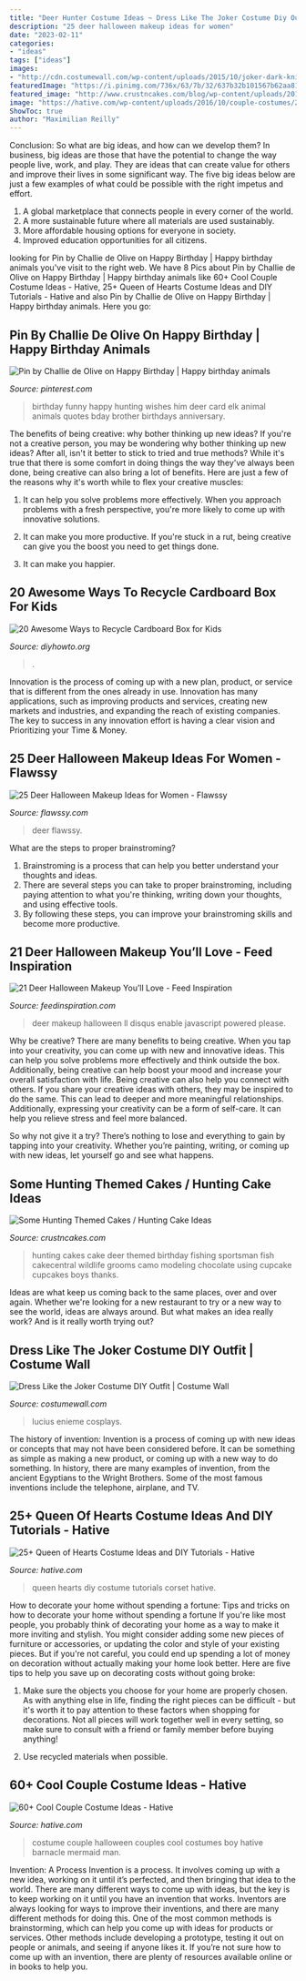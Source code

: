 ```yaml
---
title: "Deer Hunter Costume Ideas ~ Dress Like The Joker Costume Diy Outfit"
description: "25 deer halloween makeup ideas for women"
date: "2023-02-11"
categories:
- "ideas"
tags: ["ideas"]
images:
- "http://cdn.costumewall.com/wp-content/uploads/2015/10/joker-dark-knight-cosplay-6.jpg"
featuredImage: "https://i.pinimg.com/736x/63/7b/32/637b32b101567b62aa8161ebc2fbff62.jpg"
featured_image: "http://www.crustncakes.com/blog/wp-content/uploads/2015/12/c1739aa7c794f9722c8721b3277e58c3.jpg"
image: "https://hative.com/wp-content/uploads/2016/10/couple-costumes/20-couple-costume-ideas-8.jpg"
ShowToc: true
author: "Maximilian Reilly"
---
```



Conclusion: So what are big ideas, and how can we develop them?
In business, big ideas are those that have the potential to change the way people live, work, and play. They are ideas that can create value for others and improve their lives in some significant way. The five big ideas below are just a few examples of what could be possible with the right impetus and effort.
1. A global marketplace that connects people in every corner of the world.
2. A more sustainable future where all materials are used sustainably.
3. More affordable housing options for everyone in society. 
4. Improved education opportunities for all citizens. 

	

		
looking for Pin by Challie de Olive on Happy Birthday | Happy birthday animals you've visit to the right web. We have 8 Pics about Pin by Challie de Olive on Happy Birthday | Happy birthday animals like 60+ Cool Couple Costume Ideas - Hative, 25+ Queen of Hearts Costume Ideas and DIY Tutorials - Hative and also Pin by Challie de Olive on Happy Birthday | Happy birthday animals. Here you go:
		
    
## Pin By Challie De Olive On Happy Birthday | Happy Birthday Animals

<img loading=lazy src="https://i.pinimg.com/736x/63/7b/32/637b32b101567b62aa8161ebc2fbff62.jpg" onerror="this.onerror=null;this.src='https://tse1.mm.bing.net/th?id=OIP.QvDEvxSzBaIsKxJ7YpqpRgHaG2&amp;pid=15.1';" alt="Pin by Challie de Olive on Happy Birthday | Happy birthday animals">

_Source: pinterest.com_

>birthday funny happy hunting wishes him deer card elk animal animals quotes bday brother birthdays anniversary. 

	

The benefits of being creative: why bother thinking up new ideas?
If you're not a creative person, you may be wondering why bother thinking up new ideas? After all, isn't it better to stick to tried and true methods? While it's true that there is some comfort in doing things the way they've always been done, being creative can also bring a lot of benefits. Here are just a few of the reasons why it's worth while to flex your creative muscles:
1. It can help you solve problems more effectively. When you approach problems with a fresh perspective, you're more likely to come up with innovative solutions.

2. It can make you more productive. If you're stuck in a rut, being creative can give you the boost you need to get things done.

3. It can make you happier.

    
## 20 Awesome Ways To Recycle Cardboard Box For Kids

<img loading=lazy src="http://www.diyhowto.org/wp-content/uploads/2015/12/20-Awesome-Ways-to-Recycle-Cardboard-Box-That-Will-Blow-Your-Kids’-Minds1.jpg" onerror="this.onerror=null;this.src='https://tse3.mm.bing.net/th?id=OIP.kx0EQQAp8YBH3BAZ6faDeAHaJ5&amp;pid=15.1';" alt="20 Awesome Ways to Recycle Cardboard Box for Kids">

_Source: diyhowto.org_

>. 

	

Innovation is the process of coming up with a new plan, product, or service that is different from the ones already in use. Innovation has many applications, such as improving products and services, creating new markets and industries, and expanding the reach of existing companies. The key to success in any innovation effort is having a clear vision and Prioritizing your Time & Money.

    
## 25 Deer Halloween Makeup Ideas For Women - Flawssy

<img loading=lazy src="http://flawssy.com/wp-content/uploads/2016/05/Halloween-deer-makeup.jpg" onerror="this.onerror=null;this.src='https://tse4.mm.bing.net/th?id=OIP.frP5TUtp2uDVT5YEPrI8FAHaJb&amp;pid=15.1';" alt="25 Deer Halloween Makeup Ideas for Women - Flawssy">

_Source: flawssy.com_

>deer flawssy. 

	

What are the steps to proper brainstroming?
1. Brainstroming is a process that can help you better understand your thoughts and ideas.
2. There are several steps you can take to proper brainstroming, including paying attention to what you're thinking, writing down your thoughts, and using effective tools.
3. By following these steps, you can improve your brainstroming skills and become more productive.

    
## 21 Deer Halloween Makeup You’ll Love - Feed Inspiration

<img loading=lazy src="http://feedinspiration.com/wp-content/uploads/2016/08/Selfmade-Deer-Make-up.jpg" onerror="this.onerror=null;this.src='https://tse2.mm.bing.net/th?id=OIP.BCnMEEI_5m5_KfjdUI_6jwHaLH&amp;pid=15.1';" alt="21 Deer Halloween Makeup You’ll Love - Feed Inspiration">

_Source: feedinspiration.com_

>deer makeup halloween ll disqus enable javascript powered please. 

	

Why be creative?
There are many benefits to being creative. When you tap into your creativity, you can come up with new and innovative ideas. This can help you solve problems more effectively and think outside the box. Additionally, being creative can help boost your mood and increase your overall satisfaction with life.
Being creative can also help you connect with others. If you share your creative ideas with others, they may be inspired to do the same. This can lead to deeper and more meaningful relationships. Additionally, expressing your creativity can be a form of self-care. It can help you relieve stress and feel more balanced.

So why not give it a try? There’s nothing to lose and everything to gain by tapping into your creativity. Whether you’re painting, writing, or coming up with new ideas, let yourself go and see what happens.

    
## Some Hunting Themed Cakes / Hunting Cake Ideas

<img loading=lazy src="http://www.crustncakes.com/blog/wp-content/uploads/2015/12/c1739aa7c794f9722c8721b3277e58c3.jpg" onerror="this.onerror=null;this.src='https://tse2.mm.bing.net/th?id=OIP.V54YvgL7sT4ArsE6-bP7rQHaJ4&amp;pid=15.1';" alt="Some Hunting Themed Cakes / Hunting Cake Ideas">

_Source: crustncakes.com_

>hunting cakes cake deer themed birthday fishing sportsman fish cakecentral wildlife grooms camo modeling chocolate using cupcake cupcakes boys thanks. 

	

Ideas are what keep us coming back to the same places, over and over again. Whether we're looking for a new restaurant to try or a new way to see the world, ideas are always around. But what makes an idea really work? And is it really worth trying out?

    
## Dress Like The Joker Costume DIY Outfit | Costume Wall

<img loading=lazy src="http://cdn.costumewall.com/wp-content/uploads/2015/10/joker-dark-knight-cosplay-6.jpg" onerror="this.onerror=null;this.src='https://tse1.mm.bing.net/th?id=OIP.I34iXdvhHaBl21AChmHCmQHaLH&amp;pid=15.1';" alt="Dress Like the Joker Costume DIY Outfit | Costume Wall">

_Source: costumewall.com_

>lucius enieme cosplays. 

	

The history of invention:
Invention is a process of coming up with new ideas or concepts that may not have been considered before. It can be something as simple as making a new product, or coming up with a new way to do something. In history, there are many examples of invention, from the ancient Egyptians to the Wright Brothers. Some of the most famous inventions include the telephone, airplane, and TV.

    
## 25+ Queen Of Hearts Costume Ideas And DIY Tutorials - Hative

<img loading=lazy src="https://hative.com/wp-content/uploads/2015/10/queen-of-hearts-costume-ideas/8-queen-of-hearts-costume-ideas-and-diy-tutorials.jpg" onerror="this.onerror=null;this.src='https://tse4.mm.bing.net/th?id=OIP.Syr2Yaq6vcu_svrADyVjTgHaLH&amp;pid=15.1';" alt="25+ Queen of Hearts Costume Ideas and DIY Tutorials - Hative">

_Source: hative.com_

>queen hearts diy costume tutorials corset hative. 

	

How to decorate your home without spending a fortune: Tips and tricks on how to decorate your home without spending a fortune
If you're like most people, you probably think of decorating your home as a way to make it more inviting and stylish. You might consider adding some new pieces of furniture or accessories, or updating the color and style of your existing pieces. But if you're not careful, you could end up spending a lot of money on decoration without actually making your home look better. Here are five tips to help you save up on decorating costs without going broke: 
1. Make sure the objects you choose for your home are properly chosen. As with anything else in life, finding the right pieces can be difficult - but it's worth it to pay attention to these factors when shopping for decorations. Not all pieces will work together well in every setting, so make sure to consult with a friend or family member before buying anything! 

2. Use recycled materials when possible.

    
## 60+ Cool Couple Costume Ideas - Hative

<img loading=lazy src="https://hative.com/wp-content/uploads/2016/10/couple-costumes/20-couple-costume-ideas-8.jpg" onerror="this.onerror=null;this.src='https://tse2.mm.bing.net/th?id=OIP.B1qlGzM8ZUvt6leZU18LawHaJ4&amp;pid=15.1';" alt="60+ Cool Couple Costume Ideas - Hative">

_Source: hative.com_

>costume couple halloween couples cool costumes boy hative barnacle mermaid man. 

	

Invention: A Process
Invention is a process. It involves coming up with a new idea, working on it until it’s perfected, and then bringing that idea to the world. There are many different ways to come up with ideas, but the key is to keep working on it until you have an invention that works. Inventors are always looking for ways to improve their inventions, and there are many different methods for doing this. One of the most common methods is brainstorming, which can help you come up with ideas for products or services. Other methods include developing a prototype, testing it out on people or animals, and seeing if anyone likes it. If you’re not sure how to come up with an invention, there are plenty of resources available online or in books to help you.

